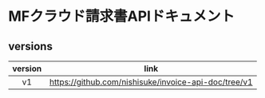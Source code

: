 # MFクラウド請求書APIドキュメント
## versions

|version|link|
|:--:|:--:|
|v1|https://github.com/nishisuke/invoice-api-doc/tree/v1|
